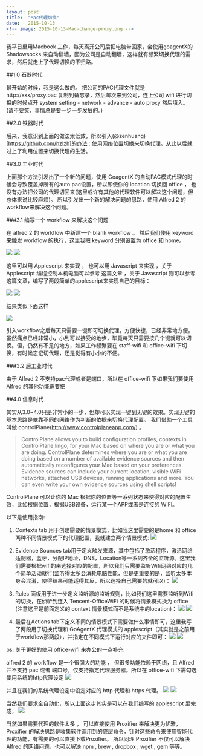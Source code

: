 ```yaml
---
layout: post
title:  "Mac代理切换"
date:   2015-10-13
<!-- image: 2015-10-13-Mac-change-proxy.png -->
---
```


<p class="intro">
我平日里用Macbook 工作，每天离开公司后把电脑带回家，会使用goagentX的Shadowsocks 来自动翻墙，因为公司是自动翻墙，这样就有频繁切换代理的需求，然后就走上了代理切换的不归路。
</p>


##1.0 石器时代

最开始的时候，我是这么做的。
把公司的PAC代理文件就是 http://xxx/proxy.pac 复制到备忘录，然后每次来到公司，连上公司 wifi 进行切换的时候点开 system setting - network - advance - auto proxy 然后填入。
(请不要笑，事情总是要一步一步发展的。)

##2.0 铁器时代

后来，我意识到上面的做法太低效，所以引入(@zenhuang)[https://github.com/hzlzh]的办法 : 使用网络位置切换来切换代理。从此以后就过上了利用位置来切换代理的生活。

##3.0 工业时代

上面那个方法引发出了一个新的问题，使用 GoagentX 的自动PAC模式代理的时候会导致覆盖掉所有的auto pac设置，所以即使你的 location 切换回 office ， 也没有办法把公司的代理切回来(这里或许有其他的代理软件可以解决这个问题，但总体来说比较麻烦)。
所以引发出一个新的解决问题的思路，使用 Alfred 2 的 workflow来解决这个问题。

###3.1 编写一个 workflow 来解决这个问题

在 alfred 2 的 workflow 中新建一个 blank workflow 。 然后我们使用 keyword 来触发 workflow 的执行，这里我把 keyword 分别设置为 office 和 home。

![](../../assets/articleImage/2015-10-13-Mac-change-proxy/1.png)
![](../../assets/articleImage/2015-10-13-Mac-change-proxy/2.png)

这里可以用 Applescript 来实现 ， 也可以用 Javascript 来实现 ，关于 Applescript 编程控制本机电脑可以参考 这篇文章 ，关于 Javascript 则可以参考 这篇文章，编写了两段简单的applescript来实现自己的目标：

![](../../assets/articleImage/2015-10-13-Mac-change-proxy/3.png)
![](../../assets/articleImage/2015-10-13-Mac-change-proxy/4.png)

结果类似下面这样

![](../../assets/articleImage/2015-10-13-Mac-change-proxy/5.png)

引入workflow之后每天只需要一键即可切换代理，方便快捷，已经非常地方便。
虽然痛点已经非常小，小到可以接受的地步，毕竟每天只需要按几个键就可以切换。但，仍然有不足的地方，如果工作频繁要在 staff-wifi 和 office-wifi 下切换，有时候忘记切代理，还是觉得有小小的不便。

###3.2 后工业时代

由于 Alfred 2 不支持pac代理或者是端口，所以在 office-wifi 下如果我们要使用 Alfred 的其他功能需要把


##4.0 信息时代

其实从3.0~4.0只是非常小的一步，但却可以实现一键到无键的效果。实现无键的基本思路是依靠不同的网络作为判断的依据来切换代理配置。
我们借助一个工具叫做 controlPlane(http://www.controlplaneapp.com/) 。

> ControlPlane allows you to build configuration profiles, contexts in ControlPlane lingo, for your Mac based on where you are or what you are doing.  ControlPlane determines where you are or what you are doing based on a number of available evidence sources and then automatically reconfigures your Mac based on your preferences.  Evidence sources can include your current location, visible WiFi networks, attached USB devices, running applications and more.  You can even write your own evidence sources using shell scripts!

ControlPlane 可以让你的 Mac 根据你的位置等一系列状态来使得对应的配置生效，比如根据位置，根据USB设备，运行某一个APP或者是连接的 WIFI。

以下是使用指南:

1. Contexts tab 用于创建需要的情景模式，比如我这里需要的是home 和 office 两种不同情景模式下的代理配置，我就建立两个情景模式:
![](../../assets/articleImage/2015-10-13-Mac-change-proxy/6.png)

2. Evidence Sounces tab用于定义触发来源，其中包括了激活程序，激活网络适配器，蓝牙，分配IP地址，DNS，Location等一系列齐全的监听源。这里我们需要根据wifi的来选择对应的配置，所以我们只需要监听Wifi网络对应的几个简单活动就行(监听得太多会消耗电脑性能，但是更重要的是，监听太多本身会混淆，使得结果可能适得其反，所以选择自己需要的就可以)：
![](../../assets/articleImage/2015-10-13-Mac-change-proxy/7.png)

3. Rules 面板用于进一步定义监听源的监听规则，比如我们这里需要监听到Wifi的切换，在侦听到连入 Tencent-OfficeWiFi 的时候将情景模式换为 office (注意这里是前面定义的 context 情景模式而不是系统中的location)：
![](../../assets/articleImage/2015-10-13-Mac-change-proxy/8.png)
![](../../assets/articleImage/2015-10-13-Mac-change-proxy/9.png)

4. 最后在Actions tab下定义不同的情景模式下需要做什么事情即可，这里我写了两段用于切换代理和 GoAgentX 代理模式的 applescript（其实就是之前用于workflow那两段），并指定在不同模式下运行对应的文件即可：
![](../../assets/articleImage/2015-10-13-Mac-change-proxy/10.png)
![](../../assets/articleImage/2015-10-13-Mac-change-proxy/11.png)

ps:
关于更好的使用 office-wifi 来办公的一点补充:

alfred 2 的 workflow 是一个很强大的功能 ， 但很多功能依赖于网络，且 Alfred 并不支持 pac 或者 端口号，仅支持指定代理服务器。所以在 office-wifi 下需勾选使用系统的http代理设定
![](../../assets/articleImage/2015-10-13-Mac-change-proxy/12.png)

并且在我们的系统代理设定中设定对应的 http 代理和 https 代理。
![](../../assets/articleImage/2015-10-13-Mac-change-proxy/13.png)
![](../../assets/articleImage/2015-10-13-Mac-change-proxy/14.png)

当然我们要求全自动化，所以上面这步其实是可以在我们编写的 applescript 里完成，
![](../../assets/articleImage/2015-10-13-Mac-change-proxy/15.png)

当然如果需要代理的软件太多 ， 可以直接使用 Proxifier 来解决更为优雅，Proxifier 的解决思路是收集软件调用到的底层命令，针对这些命令来使用智能代理的功能，有需要的可以直接下载Proxifier。
所以同理 Proxifier 不仅可以解决 Alfred 的网络问题，也可以解决 npm , brew , dropbox , wget , gem  等等。